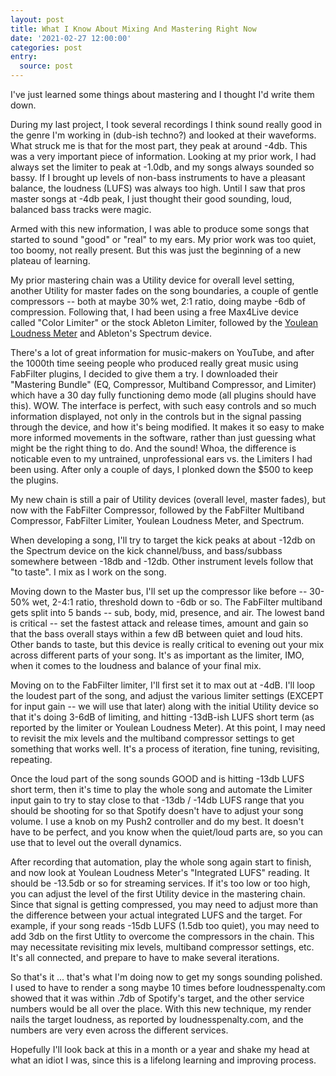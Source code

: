 ```yaml
---
layout: post
title: What I Know About Mixing And Mastering Right Now
date: '2021-02-27 12:00:00'
categories: post
entry:
  source: post
---
```


I've just learned some things about mastering and I thought I'd write them down.

During my last project, I took several recordings I think sound really good in the genre I'm working in (dub-ish techno?) and looked at their waveforms. What struck me is that for the most part, they peak at around -4db. This was a very important piece of information. Looking at my prior work, I had always set the limiter to peak at -1.0db, and my songs always sounded so bassy. If I brought up levels of non-bass instruments to have a pleasant balance, the loudness (LUFS) was always too high. Until I saw that pros master songs at -4db peak, I just thought their good sounding, loud, balanced bass tracks were magic.

Armed with this new information, I was able to produce some songs that started to sound "good" or "real" to my ears. My prior work was too quiet, too boomy, not really present. But this was just the beginning of a new plateau of learning.

My prior mastering chain was a Utility device for overall level setting, another Utility for master fades on the song boundaries, a couple of gentle compressors -- both at maybe 30% wet, 2:1 ratio, doing maybe -6db of compression. Following that, I had been using a free Max4Live device called "Color Limiter" or the stock Ableton Limiter, followed by the [Youlean Loudness Meter](https://youlean.co/youlean-loudness-meter/) and Ableton's Spectrum device.

There's a lot of great information for music-makers on YouTube, and after the 1000th time seeing people who produced really great music using FabFilter plugins, I decided to give them a try. I downloaded their "Mastering Bundle" (EQ, Compressor, Multiband Compressor, and Limiter) which have a 30 day fully functioning demo mode (all plugins should have this). WOW. The interface is perfect, with such easy controls and so much information displayed, not only in the controls but in the signal passing through the device, and how it's being modified. It makes it so easy to make more informed movements in the software, rather than just guessing what might be the right thing to do. And the sound! Whoa, the difference is noticable even to my untrained, unprofessional ears vs. the Limiters I had been using. After only a couple of days, I plonked down the $500 to keep the plugins.

My new chain is still a pair of Utility devices (overall level, master fades), but now with the FabFilter Compressor, followed by the FabFilter Multiband Compressor, FabFilter Limiter, Youlean Loudness Meter, and Spectrum.

When developing a song, I'll try to target the kick peaks at about -12db on the Spectrum device on the kick channel/buss, and bass/subbass somewhere between -18db and -12db. Other instrument levels follow that "to taste". I mix as I work on the song.

Moving down to the Master bus, I'll set up the compressor like before -- 30-50% wet, 2-4:1 ratio, threshold down to -6db or so. The FabFilter multiband gets split into 5 bands -- sub, body, mid, presence, and air. The lowest band is critical -- set the fastest attack and release times, amount and gain so that the bass overall stays within a few dB between quiet and loud hits. Other bands to taste, but this device is really critical to evening out your mix across different parts of your song. It's as important as the limiter, IMO, when it comes to the loudness and balance of your final mix.

Moving on to the FabFilter limiter, I'll first set it to max out at -4dB. I'll loop the loudest part of the song, and adjust the various limiter settings (EXCEPT for input gain -- we will use that later) along with the initial Utility device so that it's doing 3-6dB of limiting, and hitting -13dB-ish LUFS short term (as reported by the limiter or Youlean Loudness Meter). At this point, I may need to revisit the mix levels and the multiband compressor settings to get something that works well. It's a process of iteration, fine tuning, revisiting, repeating.

Once the loud part of the song sounds GOOD and is hitting -13db LUFS short term, then it's time to play the whole song and automate the Limiter input gain to try to stay close to that -13db / -14db LUFS range that you should be shooting for so that Spotify doesn't have to adjust your song volume. I use a knob on my Push2 controller and do my best. It doesn't have to be perfect, and you know when the quiet/loud parts are, so you can use that to level out the overall dynamics.

After recording that automation, play the whole song again start to finish, and now look at Youlean Loudness Meter's "Integrated LUFS" reading. It should be -13.5db or so for streaming services. If it's too low or too high, you can adjust the level of the first Utility device in the mastering chain. Since that signal is getting compressed, you may need to adjust more than the difference between your actual integrated LUFS and the target. For example, if your song reads -15db LUFS (1.5db too quiet), you may need to add 3db on the first Utlity to overcome the compressors in the chain. This may necessitate revisiting mix levels, multiband compressor settings, etc. It's all connected, and prepare to have to make several iterations.

So that's it ... that's what I'm doing now to get my songs sounding polished. I used to have to render a song maybe 10 times before loudnesspenalty.com showed that it was within .7db of Spotify's target, and the other service numbers would be all over the place. With this new technique, my render nails the target loudness, as reported by loudnesspenalty.com, and the numbers are very even across the different services.

Hopefully I'll look back at this in a month or a year and shake my head at what an idiot I was, since this is a lifelong learning and improving process.
